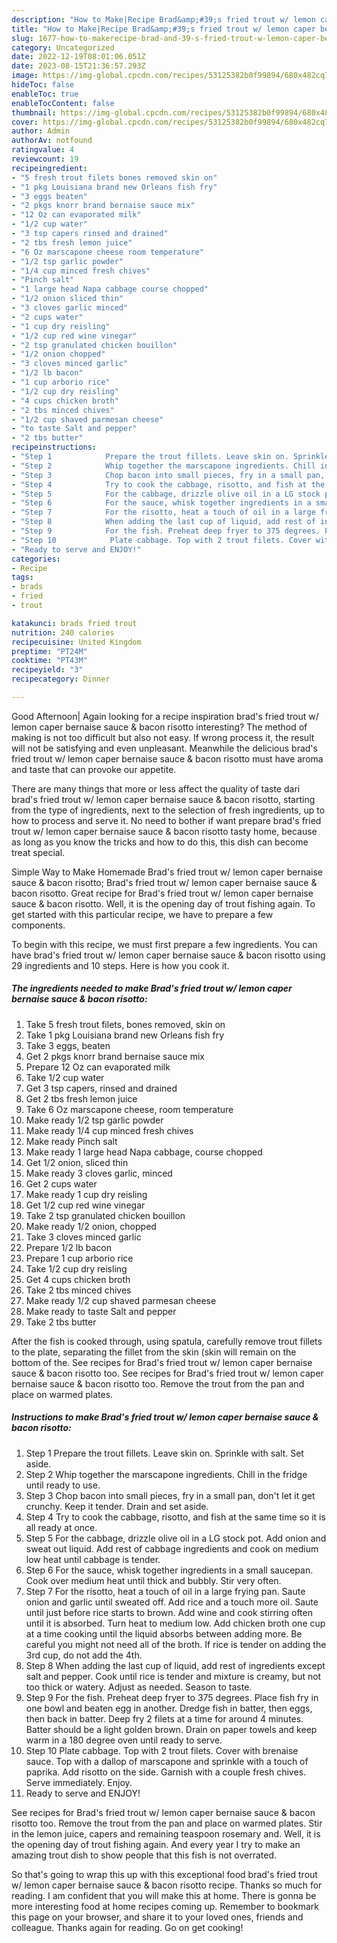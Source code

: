 ```yaml
---
description: "How to Make|Recipe Brad&amp;#39;s fried trout w/ lemon caper bernaise sauce &amp;amp; bacon risotto {That is Simple"
title: "How to Make|Recipe Brad&amp;#39;s fried trout w/ lemon caper bernaise sauce &amp;amp; bacon risotto {That is Simple"
slug: 1677-how-to-makerecipe-brad-and-39-s-fried-trout-w-lemon-caper-bernaise-sauce-and-amp-bacon-risotto-that-is-simple
category: Uncategorized
date: 2022-12-19T08:01:06.051Z
date: 2023-08-15T21:36:57.293Z
image: https://img-global.cpcdn.com/recipes/53125382b0f99894/680x482cq70/brads-fried-trout-w-lemon-caper-bernaise-sauce-bacon-risotto-recipe-main-photo.jpg
hideToc: false
enableToc: true
enableTocContent: false
thumbnail: https://img-global.cpcdn.com/recipes/53125382b0f99894/680x482cq70/brads-fried-trout-w-lemon-caper-bernaise-sauce-bacon-risotto-recipe-main-photo.jpg
cover: https://img-global.cpcdn.com/recipes/53125382b0f99894/680x482cq70/brads-fried-trout-w-lemon-caper-bernaise-sauce-bacon-risotto-recipe-main-photo.jpg
author: Admin
authorAv: notfound
ratingvalue: 4
reviewcount: 19
recipeingredient:
- "5 fresh trout filets bones removed skin on"
- "1 pkg Louisiana brand new Orleans fish fry"
- "3 eggs beaten"
- "2 pkgs knorr brand bernaise sauce mix"
- "12 Oz can evaporated milk"
- "1/2 cup water"
- "3 tsp capers rinsed and drained"
- "2 tbs fresh lemon juice"
- "6 Oz marscapone cheese room temperature"
- "1/2 tsp garlic powder"
- "1/4 cup minced fresh chives"
- "Pinch salt"
- "1 large head Napa cabbage course chopped"
- "1/2 onion sliced thin"
- "3 cloves garlic minced"
- "2 cups water"
- "1 cup dry reisling"
- "1/2 cup red wine vinegar"
- "2 tsp granulated chicken bouillon"
- "1/2 onion chopped"
- "3 cloves minced garlic"
- "1/2 lb bacon"
- "1 cup arborio rice"
- "1/2 cup dry reisling"
- "4 cups chicken broth"
- "2 tbs minced chives"
- "1/2 cup shaved parmesan cheese"
- "to taste Salt and pepper"
- "2 tbs butter"
recipeinstructions:
- "Step 1            Prepare the trout fillets. Leave skin on. Sprinkle with salt. Set aside."
- "Step 2            Whip together the marscapone ingredients. Chill in the fridge until ready to use."
- "Step 3            Chop bacon into small pieces, fry in a small pan, don&#39;t let it get crunchy. Keep it tender. Drain and set aside."
- "Step 4            Try to cook the cabbage, risotto, and fish at the same time so it is all ready at once."
- "Step 5            For the cabbage, drizzle olive oil in a LG stock pot. Add onion and sweat out liquid. Add rest of cabbage ingredients and cook on medium low heat until cabbage is tender."
- "Step 6            For the sauce, whisk together ingredients in a small saucepan. Cook over medium heat until thick and bubbly. Stir very often."
- "Step 7            For the risotto, heat a touch of oil in a large frying pan. Saute onion and garlic until sweated off. Add rice and a touch more oil. Saute until just before rice starts to brown. Add wine and cook stirring often until it is absorbed. Turn heat to medium low. Add chicken broth one cup at a time cooking until the liquid absorbs between adding more. Be careful you might not need all of the broth. If rice is tender on adding the 3rd cup, do not add the 4th."
- "Step 8            When adding the last cup of liquid, add rest of ingredients except salt and pepper. Cook until rice is tender and mixture is creamy, but not too thick or watery. Adjust as needed. Season to taste."
- "Step 9            For the fish. Preheat deep fryer to 375 degrees. Place fish fry in one bowl and beaten egg in another. Dredge fish in batter, then eggs, then back in batter. Deep fry 2 filets at a time for around 4 minutes. Batter should be a light golden brown. Drain on paper towels and keep warm in a 180 degree oven until ready to serve."
- "Step 10            Plate cabbage. Top with 2 trout filets. Cover with brenaise sauce. Top with a dallop of marscapone and sprinkle with a touch of paprika. Add risotto on the side. Garnish with a couple fresh chives. Serve immediately. Enjoy."
- "Ready to serve and ENJOY!"
categories:
- Recipe
tags:
- brads
- fried
- trout

katakunci: brads fried trout 
nutrition: 240 calories
recipecuisine: United Kingdom
preptime: "PT24M"
cooktime: "PT43M"
recipeyield: "3"
recipecategory: Dinner

---
```



Good Afternoon| Again looking for a recipe inspiration brad&#39;s fried trout w/ lemon caper bernaise sauce &amp; bacon risotto interesting? The method of making is not too difficult but also not easy. If wrong process it, the result will not be satisfying and even unpleasant. Meanwhile the delicious brad&#39;s fried trout w/ lemon caper bernaise sauce &amp; bacon risotto must have aroma and taste that can provoke our appetite.






There are many things that more or less affect the quality of taste dari brad&#39;s fried trout w/ lemon caper bernaise sauce &amp; bacon risotto, starting from the type of ingredients, next to the selection of fresh ingredients, up to how to process and serve it. No need to bother if want prepare brad&#39;s fried trout w/ lemon caper bernaise sauce &amp; bacon risotto tasty home, because as long as you know the tricks and how to do this, this dish can become treat  special.


Simple Way to Make Homemade Brad&#39;s fried trout w/ lemon caper bernaise sauce &amp; bacon risotto; Brad&#39;s fried trout w/ lemon caper bernaise sauce &amp; bacon risotto. Great recipe for Brad&#39;s fried trout w/ lemon caper bernaise sauce &amp; bacon risotto. Well, it is the opening day of trout fishing again. To get started with this particular recipe, we have to prepare a few components.


To begin with this recipe, we must first prepare a few ingredients. You can have brad&#39;s fried trout w/ lemon caper bernaise sauce &amp; bacon risotto using 29 ingredients and 10 steps. Here is how you cook it.

<!--inarticleads1-->

##### The ingredients needed to make Brad&#39;s fried trout w/ lemon caper bernaise sauce &amp; bacon risotto:

1. Take 5 fresh trout filets, bones removed, skin on
1. Take 1 pkg Louisiana brand new Orleans fish fry
1. Take 3 eggs, beaten
1. Get 2 pkgs knorr brand bernaise sauce mix
1. Prepare 12 Oz can evaporated milk
1. Take 1/2 cup water
1. Get 3 tsp capers, rinsed and drained
1. Get 2 tbs fresh lemon juice
1. Take 6 Oz marscapone cheese, room temperature
1. Make ready 1/2 tsp garlic powder
1. Make ready 1/4 cup minced fresh chives
1. Make ready Pinch salt
1. Make ready 1 large head Napa cabbage, course chopped
1. Get 1/2 onion, sliced thin
1. Make ready 3 cloves garlic, minced
1. Get 2 cups water
1. Make ready 1 cup dry reisling
1. Get 1/2 cup red wine vinegar
1. Take 2 tsp granulated chicken bouillon
1. Make ready 1/2 onion, chopped
1. Take 3 cloves minced garlic
1. Prepare 1/2 lb bacon
1. Prepare 1 cup arborio rice
1. Take 1/2 cup dry reisling
1. Get 4 cups chicken broth
1. Take 2 tbs minced chives
1. Make ready 1/2 cup shaved parmesan cheese
1. Make ready to taste Salt and pepper
1. Take 2 tbs butter


After the fish is cooked through, using spatula, carefully remove trout fillets to the plate, separating the fillet from the skin (skin will remain on the bottom of the. See recipes for Brad&#39;s fried trout w/ lemon caper bernaise sauce &amp; bacon risotto too. See recipes for Brad&#39;s fried trout w/ lemon caper bernaise sauce &amp; bacon risotto too. Remove the trout from the pan and place on warmed plates. 

<!--inarticleads2-->

##### Instructions to make Brad&#39;s fried trout w/ lemon caper bernaise sauce &amp; bacon risotto:

1. Step 1            Prepare the trout fillets. Leave skin on. Sprinkle with salt. Set aside.
1. Step 2            Whip together the marscapone ingredients. Chill in the fridge until ready to use.
1. Step 3            Chop bacon into small pieces, fry in a small pan, don&#39;t let it get crunchy. Keep it tender. Drain and set aside.
1. Step 4            Try to cook the cabbage, risotto, and fish at the same time so it is all ready at once.
1. Step 5            For the cabbage, drizzle olive oil in a LG stock pot. Add onion and sweat out liquid. Add rest of cabbage ingredients and cook on medium low heat until cabbage is tender.
1. Step 6            For the sauce, whisk together ingredients in a small saucepan. Cook over medium heat until thick and bubbly. Stir very often.
1. Step 7            For the risotto, heat a touch of oil in a large frying pan. Saute onion and garlic until sweated off. Add rice and a touch more oil. Saute until just before rice starts to brown. Add wine and cook stirring often until it is absorbed. Turn heat to medium low. Add chicken broth one cup at a time cooking until the liquid absorbs between adding more. Be careful you might not need all of the broth. If rice is tender on adding the 3rd cup, do not add the 4th.
1. Step 8            When adding the last cup of liquid, add rest of ingredients except salt and pepper. Cook until rice is tender and mixture is creamy, but not too thick or watery. Adjust as needed. Season to taste.
1. Step 9            For the fish. Preheat deep fryer to 375 degrees. Place fish fry in one bowl and beaten egg in another. Dredge fish in batter, then eggs, then back in batter. Deep fry 2 filets at a time for around 4 minutes. Batter should be a light golden brown. Drain on paper towels and keep warm in a 180 degree oven until ready to serve.
1. Step 10            Plate cabbage. Top with 2 trout filets. Cover with brenaise sauce. Top with a dallop of marscapone and sprinkle with a touch of paprika. Add risotto on the side. Garnish with a couple fresh chives. Serve immediately. Enjoy.
1. Ready to serve and ENJOY!

See recipes for Brad&#39;s fried trout w/ lemon caper bernaise sauce &amp; bacon risotto too. Remove the trout from the pan and place on warmed plates. Stir in the lemon juice, capers and remaining teaspoon rosemary and. Well, it is the opening day of trout fishing again. And every year I try to make an amazing trout dish to show people that this fish is not overrated. 

So that's going to wrap this up with this exceptional food brad&#39;s fried trout w/ lemon caper bernaise sauce &amp; bacon risotto recipe. Thanks so much for reading. I am confident that you will make this at home. There is gonna be more interesting food at home recipes coming up. Remember to bookmark this page on your browser, and share it to your loved ones, friends and colleague. Thanks again for reading. Go on get cooking!
